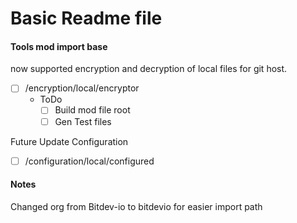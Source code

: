 # Basic Readme file

#### Tools mod import base
now supported encryption and decryption of local files for git host.

- [ ] /encryption/local/encryptor
    - ToDo
        - [ ] Build mod file root
        - [ ] Gen Test files

Future Update Configuration

- [ ] /configuration/local/configured

#### Notes
Changed org from Bitdev-io to bitdevio for easier import path
